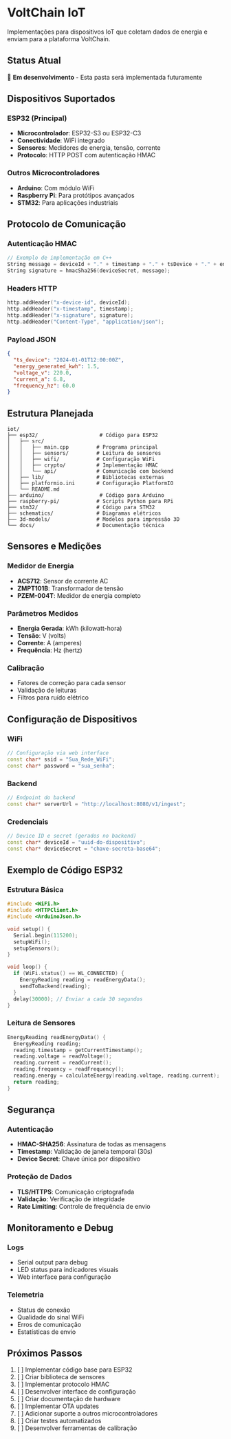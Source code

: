 # VoltChain IoT

Implementações para dispositivos IoT que coletam dados de energia e enviam para a plataforma VoltChain.

## Status Atual

🚧 **Em desenvolvimento** - Esta pasta será implementada futuramente

## Dispositivos Suportados

### ESP32 (Principal)
- **Microcontrolador**: ESP32-S3 ou ESP32-C3
- **Conectividade**: WiFi integrado
- **Sensores**: Medidores de energia, tensão, corrente
- **Protocolo**: HTTP POST com autenticação HMAC

### Outros Microcontroladores
- **Arduino**: Com módulo WiFi
- **Raspberry Pi**: Para protótipos avançados
- **STM32**: Para aplicações industriais

## Protocolo de Comunicação

### Autenticação HMAC
```cpp
// Exemplo de implementação em C++
String message = deviceId + "." + timestamp + "." + tsDevice + "." + energyKwh;
String signature = hmacSha256(deviceSecret, message);
```

### Headers HTTP
```cpp
http.addHeader("x-device-id", deviceId);
http.addHeader("x-timestamp", timestamp);
http.addHeader("x-signature", signature);
http.addHeader("Content-Type", "application/json");
```

### Payload JSON
```json
{
  "ts_device": "2024-01-01T12:00:00Z",
  "energy_generated_kwh": 1.5,
  "voltage_v": 220.0,
  "current_a": 6.8,
  "frequency_hz": 60.0
}
```

## Estrutura Planejada

```
iot/
├── esp32/                    # Código para ESP32
│   ├── src/
│   │   ├── main.cpp         # Programa principal
│   │   ├── sensors/         # Leitura de sensores
│   │   ├── wifi/            # Configuração WiFi
│   │   ├── crypto/          # Implementação HMAC
│   │   └── api/             # Comunicação com backend
│   ├── lib/                 # Bibliotecas externas
│   ├── platformio.ini       # Configuração PlatformIO
│   └── README.md
├── arduino/                  # Código para Arduino
├── raspberry-pi/            # Scripts Python para RPi
├── stm32/                   # Código para STM32
├── schematics/              # Diagramas elétricos
├── 3d-models/               # Modelos para impressão 3D
└── docs/                    # Documentação técnica
```

## Sensores e Medições

### Medidor de Energia
- **ACS712**: Sensor de corrente AC
- **ZMPT101B**: Transformador de tensão
- **PZEM-004T**: Medidor de energia completo

### Parâmetros Medidos
- **Energia Gerada**: kWh (kilowatt-hora)
- **Tensão**: V (volts)
- **Corrente**: A (amperes)
- **Frequência**: Hz (hertz)

### Calibração
- Fatores de correção para cada sensor
- Validação de leituras
- Filtros para ruído elétrico

## Configuração de Dispositivos

### WiFi
```cpp
// Configuração via web interface
const char* ssid = "Sua_Rede_WiFi";
const char* password = "sua_senha";
```

### Backend
```cpp
// Endpoint do backend
const char* serverUrl = "http://localhost:8080/v1/ingest";
```

### Credenciais
```cpp
// Device ID e secret (gerados no backend)
const char* deviceId = "uuid-do-dispositivo";
const char* deviceSecret = "chave-secreta-base64";
```

## Exemplo de Código ESP32

### Estrutura Básica
```cpp
#include <WiFi.h>
#include <HTTPClient.h>
#include <ArduinoJson.h>

void setup() {
  Serial.begin(115200);
  setupWiFi();
  setupSensors();
}

void loop() {
  if (WiFi.status() == WL_CONNECTED) {
    EnergyReading reading = readEnergyData();
    sendToBackend(reading);
  }
  delay(30000); // Enviar a cada 30 segundos
}
```

### Leitura de Sensores
```cpp
EnergyReading readEnergyData() {
  EnergyReading reading;
  reading.timestamp = getCurrentTimestamp();
  reading.voltage = readVoltage();
  reading.current = readCurrent();
  reading.frequency = readFrequency();
  reading.energy = calculateEnergy(reading.voltage, reading.current);
  return reading;
}
```

## Segurança

### Autenticação
- **HMAC-SHA256**: Assinatura de todas as mensagens
- **Timestamp**: Validação de janela temporal (30s)
- **Device Secret**: Chave única por dispositivo

### Proteção de Dados
- **TLS/HTTPS**: Comunicação criptografada
- **Validação**: Verificação de integridade
- **Rate Limiting**: Controle de frequência de envio

## Monitoramento e Debug

### Logs
- Serial output para debug
- LED status para indicadores visuais
- Web interface para configuração

### Telemetria
- Status de conexão
- Qualidade do sinal WiFi
- Erros de comunicação
- Estatísticas de envio

## Próximos Passos

1. [ ] Implementar código base para ESP32
2. [ ] Criar biblioteca de sensores
3. [ ] Implementar protocolo HMAC
4. [ ] Desenvolver interface de configuração
5. [ ] Criar documentação de hardware
6. [ ] Implementar OTA updates
7. [ ] Adicionar suporte a outros microcontroladores
8. [ ] Criar testes automatizados
9. [ ] Desenvolver ferramentas de calibração
